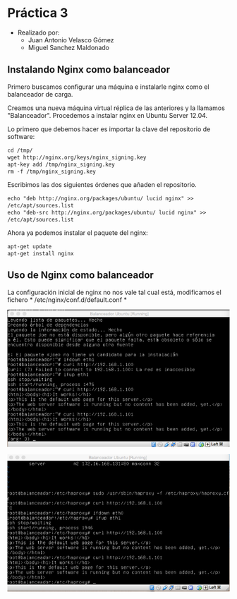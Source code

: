 **Práctica 3**
==================

- Realizado por:
	+ Juan Antonio Velasco Gómez
	+ Miguel Sanchez Maldonado

Instalando Nginx como balanceador
------------------

Primero buscamos configurar una máquina e instalarle nginx como el balanceador de carga.

Creamos una nueva máquina virtual réplica de las anteriores y la llamamos "Balanceador". Procedemos a instalar nginx en Ubuntu Server 12.04.

Lo primero que debemos hacer es importar la clave del repositorio de software:

	cd /tmp/
	wget http://nginx.org/keys/nginx_signing.key
	apt-key add /tmp/nginx_signing.key
	rm -f /tmp/nginx_signing.key

Escribimos las dos siguientes órdenes que añaden el repositorio.

	echo "deb http://nginx.org/packages/ubuntu/ lucid nginx" >> /etc/apt/sources.list
	echo "deb-src http://nginx.org/packages/ubuntu/ lucid nginx" >> /etc/apt/sources.list

Ahora ya podemos instalar el paquete del nginx:

	apt-get update
	apt-get install nginx

Uso de Nginx como balanceador
------------------

La configuración inicial de nginx no nos vale tal cual está, modificamos el fichero * /etc/nginx/conf.d/default.conf *

![Captura 1](images/nginx.png)



![Captura 2](images/haproxy.png)